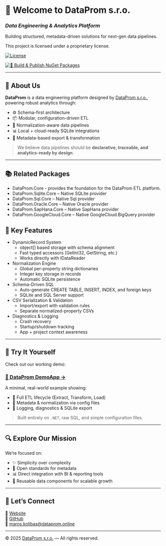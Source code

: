 # 👋 Welcome to DataProm s.r.o.

### *Data Engineering & Analytics Platform*  
Building structured, metadata-driven solutions for next-gen data pipelines.

This project is licensed under a proprietary license.

 [![License](https://img.shields.io/badge/license-Proprietary-red)](../../LICENSE.txt)

[![🚀 Build & Publish NuGet Packages](https://github.com/dataprom-online/platform/actions/workflows/publish-nuget.yml/badge.svg)](https://github.com/dataprom-online/platform/actions/workflows/publish-nuget.yml)

---

## 🚀 About Us

**DataProm** is a data engineering platform designed by [DataProm s.r.o.](https://www.dataprom.online), powering robust analytics through:

- ⚙️ Schema-first architecture
- 📦 Modular, configuration-driven ETL
- 🧠 Normalization-aware data pipelines
- 📊 Local + cloud-ready SQLite integrations
- 📁 Metadata-based export & transformation

> We believe data pipelines should be **declarative, traceable, and analytics-ready by design**.


---
## 📚 Related Packages
- DataProm.Core - provides the foundation for the DataProm ETL platform.
- DataProm.Sqlite.Core – Native SQLite provider
- DataProm.Sql.Core – Native Sql provider
- DataProm.Oracle.Core – Native Oracle provider
- DataProm.SapHana.Core – Native SapHana provider
- DataProm.GoogleCloud.Core – Native GoogleCloud.BigQuery provider

## 🧩 Key Features
* DynamicRecord System
    - object[] based storage with schema alignment
    - Fast typed accessors (GetInt32, GetString, etc.)
    - Works directly with IDataReader
* Normalization Engine
    - Global per-property string dictionaries
    - Integer key storage in records
    - Automatic SQLite persistence
* Schema-Driven SQL
    - Auto-generate CREATE TABLE, INSERT, INDEX, and foreign keys
    - SQLite and SQL Server support
* CSV Serialization & Validation
    - Import/export with validation rules
    - Separate normalized-property CSVs
* Diagnostics & Logging
    - Crash recovery
    - Startup/shutdown tracking
    - App + project context awareness
---

## 🧪 Try It Yourself

Check out our working demo:

### [🧩 DataProm DemoApp →](https://github.com/dataprom-online/etl-app)

A minimal, real-world example showing:
- 🧵 Full ETL lifecycle (Extract, Transform, Load)
- 📄 Metadata & normalization via config files
- 🐞 Logging, diagnostics & SQLite export

> Built entirely on `.NET`, raw SQL, and simple configuration files.

---

## 🔍 Explore Our Mission

We’re focused on:
- ✨ Simplicity over complexity
- 🧩 Open standards for metadata
- 📊 Direct integration with BI & reporting tools
- 🧱 Reusable data components for scalable growth

---

## 💬 Let’s Connect

🔗 [Website](https://www.dataprom.online)  
🐙 [GitHub](https://github.com/dataprom-online)  
📧 maros.kolibas@dataprom.online

---

© 2025 [DataProm s.r.o.](https://www.dataprom.online) — All rights reserved.
